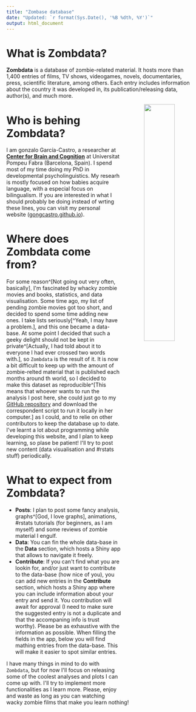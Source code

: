 ```yaml
---
title: "Zombase database"
date: "Updated: `r format(Sys.Date(), '%B %dth, %Y')`"
output: html_document
---
```


# What is **Zombdata**?
**Zombdata** is a database of zombie-related material. It hosts more than 1,400 entries of films, TV shows, videogames, novels, documentaries, press, scientific literature, among others. Each entry includes information about the country it was developed in, its publication/releasing data, author(s), and much more.

<center><img src="/images/logo.png" width="40%" style="float:right" margin="10%"></center>

# Who is behing **Zombdata**?

I am gonzalo García-Castro, a researcher at [**Center for Brain and Cognition**](http://upf.com/cbc) at Universitat Pompeu Fabra (Barcelona, Spain). I spend most of my time doing my PhD in developmental psycholinguistics. My researh is mostly focused on how babies acquire language, with a especial focus on bilingualism. If you are interested in what I should probably be doing instead of wrting these lines, you can visit my personal website ([gongcastro.github.io](gongcastro.github.io)).

# Where does **Zombdata** come from?

For some reason^[Not going out very often, basically],  I'm fascinated by whacky zombie movies and books, statistics, and data visualisation. Some time ago, my list of pending zombie movies got too short, and decided to spend some time adding new ones. I take lists seriously[^Yeah, I may have a problem.], and this one became a data-base. At some point I decided that such a geeky delight should not be kept in private^[Actually, I had told about it to everyone I had ever crossed two words with.], so `Zombdata` is the result of it. It is now a bit difficult to keep up with the amount of zombie-relted material that is published each months around th world, so I decided to make this dataset as reproducible^[This means that whoever wants to run the analysis I post here, she could just go to my [GitHub repository](github.org/gongcastro/Zombdata) and download the correspondent script to run it locally in her computer.] as I could, and to relie on other contributors to keep the database up to date. I've learnt a lot about programming while developing this website, and I plan to keep learning, so plase be patient! I'll try to post new content (data visualisation and #rstats stuff) periodically.

# What to expect from **Zombdata**?

* **Posts**: I plan to post some fancy analysis, graphs^[God, I love graphs], animations, #rstats tutorials (for beginners, as I am myself) and some reviews of zombie material I engulf.
* **Data**: You can fin the whole data-base in the **Data** section, which hosts a Shiny app that allows to navigate it freely.
* **Contribute**: If you can't find what you are lookin for, and/or just want to contribute to the data-base (how nice of you), you can add new entries in the **Contribute** section, which hosts a Shiny app where you can include information about your entry and send it. You contribution will await for approval (I need to make sure the suggested entry is not a duplicate and that the accompaning info is trust worthy). Please be as exhaustive with the information as possible. When filling the fields in the app, below you will find mathing entries from the data-base. This will make it easier to spot similar entries.

I have many things in mind to do with `Zombdata`, but for now I'll focus on releasing some of the coolest analyses and plots I can come up with. I'll try to implement more functionalities as I learn more. Please, enjoy and waste as long as you can watching wacky zombie films that make you learn nothing!